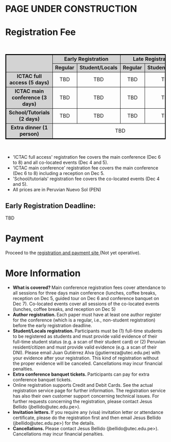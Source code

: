 <!--  ---
layout: location
--- -->
# PAGE UNDER CONSTRUCTION

# Registration Fee

<div class="col-sm-10">
        <p> <br/> </p> 
</div> 

<table style="border:2px solid black;">
	<tbody>
		<tr style="text-align: center">
			<td bgcolor="#D3D3D3" rowspan="2" style="border:1px solid black;width: 300px;">&nbsp;</td>
			<td bgcolor="#D3D3D3" colspan="2" style="border:1px solid black;width: 300px;"><b>Early Registration </b></td>
			<td bgcolor="#D3D3D3" colspan="2" style="border:1px solid black;width: 300px;"><b>Late Registration </b></td>
		</tr>
		<tr style="text-align: center">
			<td bgcolor="#D3D3D3" style="border:1px solid black;width: 200px;"><b>Regular </b></td>
			<td bgcolor="#D3D3D3" style="border:1px solid black;width: 200px;"><b>Student/Locals</b></td>
			<td bgcolor="#D3D3D3" style="border:1px solid black;width: 200px;"><b>Regular </b></td>
			<td bgcolor="#D3D3D3" style="border:1px solid black;width: 200px;"><b>Student/Locals</b></td>
		</tr>
		<tr style="text-align: center">
			<td bgcolor="#D3D3D3" style="border:1px solid black;width: 400px;"><b>ICTAC full access (5 days)</b></td>
			<td style="border:1px solid black;width: 200px;">TBD</td>
			<td style="border:1px solid black;width: 200px;">TBD</td>
			<td style="border:1px solid black;width: 200px;">TBD</td>
			<td style="border:1px solid black;width: 200px;">TBD</td>
		</tr>
		<tr style="text-align: center">
			<td bgcolor="#D3D3D3" style="border:1px solid black;width: 400px;"><b>ICTAC main conference (3 days)</b></td>
			<td style="border:1px solid black;width: 200px;">TBD</td>
			<td style="border:1px solid black;width: 200px;">TBD</td>
			<td style="border:1px solid black;width: 200px;">TBD</td>
			<td style="border:1px solid black;width: 200px;">TBD</td>
		</tr>
		<tr style="text-align: center">
			<td bgcolor="#D3D3D3" style="border:1px solid black;width: 400px;"><b>School/Tutorials (2 days)</b></td>
			<td style="border:1px solid black;width: 200px;">TBD</td>
			<td style="border:1px solid black;width: 200px;">TBD</td>
			<td style="border:1px solid black;width: 200px;">TBD</td>
			<td style="border:1px solid black;width: 200px;">TBD</td>
		</tr>
		<tr style="text-align: center">
			<td bgcolor="#D3D3D3" style="border:1px solid black;width: 400px;"><b>Extra dinner (1 person)</b></td>
			<td colspan="4" style="border:1px solid black;width: 300px;">TBD</td>
		</tr>
	</tbody>
</table>

<div class="col-sm-10">
        <p> <br/> </p> 
</div> 

 <ul>
  <li>'ICTAC full access' registration fee covers the main conference (Dec 6 to 8) and all co-located events (Dec 4 and 5). </li>
  <li>'ICTAC main conference' registration fee covers the main conference (Dec 6 to 8) including a reception on Dec 5. </li>
  <li>'School/tutorials' registration fee covers the co-located events (Dec 4 and 5). </li>
  <li>  All prices are in Peruvian Nuevo Sol (PEN) </li>
</ul> 

## Early Registration Deadline: 

TBD

# Payment

Proceed to the <a href="" > registration and payment site </a> (Not yet operative).

# More Information

<ul>
  <li> <b>What is covered? </b> Main conference registration fees cover attendance to all sessions for three days main conference (lunches, coffee breaks, reception on Dec 5, guided tour on Dec 6 and conference banquet on Dec 7). Co-located events cover all sessions of the co-located events (lunches, coffee breaks, and reception on Dec 5) </li>
   <li> <b>Author registration. </b> Each paper must have at least one author register for the conference (which is a regular, i.e., non-student registration) before the early registration deadline.</li>
    <li> <b>Student/Locals registration. </b> Participants must be (1) full-time students to be registered as students and must provide valid evidence of their full-time student status (e.g. a scan of their student card) or (2) Peruvian resident/citizen and must provide valid evidence (e.g. a scan of their DNI). Please email Juan Gutiérrez Alva (jgutierreza@utec.edu.pe) with your evidence after your registration. This kind of registration without the proper evidence will be canceled. Cancellations may incur financial penalties. </li>
    <li> <b> Extra conference banquet tickets. </b>  Participants can pay for extra conference banquet tickets. </li>
   <li> Online registration supports Credit and Debit Cards. See the actual registration service page for further information. The registration service has also their own customer support concerning technical issues. For further requests concerning the registration, please contact Jesus Bellido (jbellido@utec.edu.pe>). </li>
    <li>  <b> Invitation letters. </b> If you require any (visa) invitation letter or attendance certificate, please do the registration first and then email Jesus Bellido (jbellido@utec.edu.pe>) for the details.</li>
   <li> <b> Cancellations. </b> Please contact Jesus Bellido (jbellido@utec.edu.pe>). Cancellations may incur financial penalties. </li>
</ul> 

